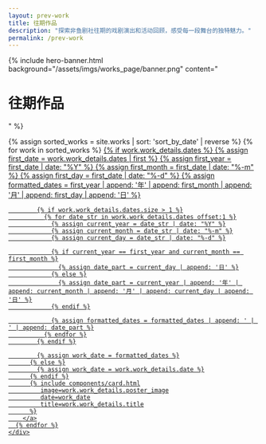 ```yaml
---
layout: prev-work
title: 往期作品
description: "探索非鱼剧社往期的戏剧演出和活动回顾，感受每一段舞台的独特魅力。"
permalink: /prev-work
---
```


<!-- Hero Banner Section -->
{% include hero-banner.html
    background="/assets/imgs/works_page/banner.png"
    content="<h1 class='hero-title'>往期作品</h1>"
%}

<!-- Main Content -->
<main class="prev-works-main">
  <div class="container">
    <!-- Works Grid -->
    <div class="works-grid">
      {% assign sorted_works = site.works | sort: 'sort_by_date' | reverse %}
      {% for work in sorted_works %}
        <a href="{{ work.url | relative_url }}" class="work-link">
          {% if work.work_details.dates %}
            {% assign first_date = work.work_details.dates | first %}
            {% assign first_year = first_date | date: "%Y" %}
            {% assign first_month = first_date | date: "%-m" %}
            {% assign first_day = first_date | date: "%-d" %}
            {% assign formatted_dates = first_year | append: '年' | append: first_month | append: '月' | append: first_day | append: '日' %}

            {% if work.work_details.dates.size > 1 %}
              {% for date_str in work.work_details.dates offset:1 %}
                {% assign current_year = date_str | date: "%Y" %}
                {% assign current_month = date_str | date: "%-m" %}
                {% assign current_day = date_str | date: "%-d" %}

                {% if current_year == first_year and current_month == first_month %}
                  {% assign date_part = current_day | append: '日' %}
                {% else %}
                  {% assign date_part = current_year | append: '年' | append: current_month | append: '月' | append: current_day | append: '日' %}
                {% endif %}

                {% assign formatted_dates = formatted_dates | append: ' | ' | append: date_part %}
              {% endfor %}
            {% endif %}

            {% assign work_date = formatted_dates %}
          {% else %}
            {% assign work_date = work.work_details.date %}
          {% endif %}
          {% include components/card.html
             image=work.work_details.poster_image
             date=work_date
             title=work.work_details.title
          %}
        </a>
      {% endfor %}
    </div>
  </div>
</main>

